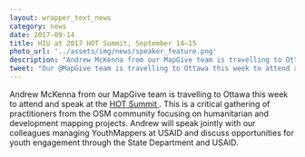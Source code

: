 ```yaml
---
layout: wrapper_text_news
category: news
date: 2017-09-14
title: HIU at 2017 HOT Summit, September 14–15
photo_url: '../assets/img/news/speaker_feature.png'
description: "Andrew McKenna from our MapGive team is travelling to Ottawa this week to attend and speak at the HOT Summit. This is a critical gathering of practitioners from the OSM community focusing on humanitarian and development mapping projects."
tweet: "Our @MapGive team is travelling to Ottawa this week to attend and speak at the 2017 #HOTSummit http://summit.hotosm.org/program/#BuildingtheOSMCommunitythroughYouthEngagement"
---
```


Andrew McKenna from our MapGive team is travelling to Ottawa this week to attend and speak at the <a href="http://summit.hotosm.org/"> HOT Summit </a>. This is a critical gathering of practitioners from the OSM community focusing on humanitarian and development mapping projects. Andrew will speak jointly with our colleagues managing YouthMappers at USAID and discuss opportunities for youth engagement through the State Department and USAID.
